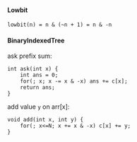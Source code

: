 #### Lowbit

```
lowbit(n) = n & (~n + 1) = n & -n
```

#### BinaryIndexedTree

ask prefix sum:

```
int ask(int x) {
	int ans = 0;
	for(; x; x -= x & -x) ans += c[x];
	return ans;
}
``` 

add value `y` on arr[x]:
```
void add(int x, int y) {
	for(; x<=N; x += x & -x) c[x] += y;
}

```